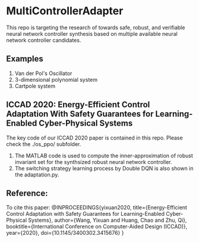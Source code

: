 # MultiControllerAdapter
This repo is targeting the research of towards safe, robust, and verifiable neural network controller synthesis
based on multiple available neural network controller candidates.  
## Examples
1. Van der Pol's Oscillator
2. 3-dimensional polynomial system 
3. Cartpole system

## ICCAD 2020: Energy-Efficient Control Adaptation With Safety Guarantees for Learning-Enabled Cyber-Physical Systems
The key code of our ICCAD 2020 paper is contained in this repo. Please check the ./os_ppo/ subfolder. 
1. The MATLAB code is used to compute the inner-approximation of robust invariant set for the synthsized robust neural network controller. 
2. The switching strategy learning process by Double DQN is also shown in the adaptation.py.  

## Reference:
To cite this paper:
@INPROCEEDINGS{yixuan2020,
  title={Energy-Efficient Control Adaptation with Safety Guarantees for Learning-Enabled Cyber-Physical Systems},
  author={Wang, Yixuan and Huang, Chao and Zhu, Qi},
  booktitle={International Conference on Computer-Aided Design (ICCAD)},
  year={2020},
  doi={10.1145/3400302.3415676}
}
